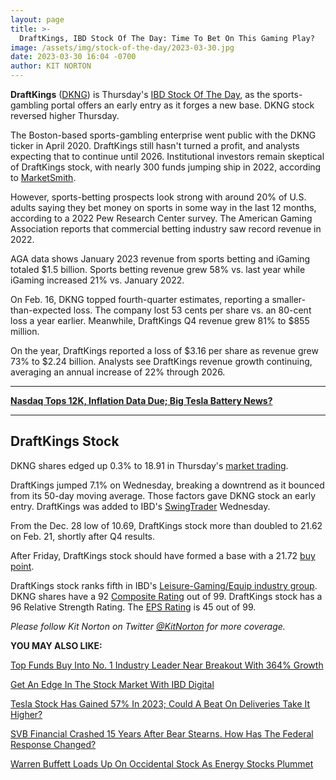 ```yaml
---
layout: page
title: >-
  DraftKings, IBD Stock Of The Day: Time To Bet On This Gaming Play?
image: /assets/img/stock-of-the-day/2023-03-30.jpg
date: 2023-03-30 16:04 -0700
author: KIT NORTON
---
```







**DraftKings** ([DKNG](https://research.investors.com/quote.aspx?symbol=DKNG)) is Thursday's [IBD Stock Of The Day](https://www.investors.com/category/research/ibd-stock-of-the-day/), as the sports-gambling portal offers an early entry as it forges a new base. DKNG stock reversed higher Thursday.




The Boston-based sports-gambling enterprise went public with the DKNG ticker in April 2020. DraftKings still hasn't turned a profit, and analysts expecting that to continue until 2026. Institutional investors remain skeptical of DraftKings stock, with nearly 300 funds jumping ship in 2022, according to [MarketSmith](https://www.investors.com/product/marketsmith/?artProdLink=MarketSmith).


However, sports-betting prospects look strong with around 20% of U.S. adults saying they bet money on sports in some way in the last 12 months, according to a 2022 Pew Research Center survey. The American Gaming Association reports that commercial betting industry saw record revenue in 2022.


AGA data shows January 2023 revenue from sports betting and iGaming totaled $1.5 billion. Sports betting revenue grew 58% vs. last year while iGaming increased 21% vs. January 2022.


On Feb. 16, DKNG topped fourth-quarter estimates, reporting a smaller-than-expected loss. The company lost 53 cents per share vs. an 80-cent loss a year earlier. Meanwhile, DraftKings Q4 revenue grew 81% to $855 million.


On the year, DraftKings reported a loss of $3.16 per share as revenue grew 73% to $2.24 billion. Analysts see DraftKings revenue growth continuing, averaging an annual increase of 22% through 2026.




---


**[Nasdaq Tops 12K, Inflation Data Due; Big Tesla Battery News?](https://www.investors.com/market-trend/stock-market-today/dow-jones-futures-nasdaq-tops-12k-ahead-of-inflation-data-hot-ev-play-earnings-tesla-ev-credits-face-irs-cuts/)**




---


DraftKings Stock
----------------


DKNG shares edged up 0.3% to 18.91 in Thursday's [market trading](https://www.investors.com/market-trend/stock-market-today/stock-market-today-market-trends-best-stocks-buy-watch/).


DraftKings jumped 7.1% on Wednesday, breaking a downtrend as it bounced from its 50-day moving average. Those factors gave DKNG stock an early entry. DraftKings was added to IBD's [SwingTrader](https://swingtrader.investors.com/#/) Wednesday.


From the Dec. 28 low of 10.69, DraftKings stock more than doubled to 21.62 on Feb. 21, shortly after Q4 results.


After Friday, DraftKings stock should have formed a base with a 21.72 [buy point](https://www.investors.com/how-to-invest/investors-corner/apple-stock-set-up-proper-buy-point-before-big-rally/).


DraftKings stock ranks fifth in IBD's [Leisure-Gaming/Equip industry group](https://research.investors.com/stock-checkup/nasdaq-draftkings-cl-a-dkng.aspx). DKNG shares have a 92 [Composite Rating](https://www.investors.com/how-to-invest/investors-corner/stocks-to-buy-and-watch-ibd-composite-rating-top-growth-stocks/) out of 99. DraftKings stock has a 96 Relative Strength Rating. The [EPS Rating](https://www.investors.com/how-to-invest/investors-corner/eps-rating-is-key-to-picking-great-stocks/) is 45 out of 99.


*Please follow Kit Norton on Twitter [@KitNorton](https://twitter.com/KitNorton) for more coverage.*


**YOU MAY ALSO LIKE:**


[Top Funds Buy Into No. 1 Industry Leader Near Breakout With 364% Growth](https://www.investors.com/research/ibd-stock-analysis/management-consulting-firm-resources-connection-nears-buy-point-on-364-earnings-growth/)


[Get An Edge In The Stock Market With IBD Digital](https://get.investors.com/ibd/?src=APA1BQ)


[Tesla Stock Has Gained 57% In 2023; Could A Beat On Deliveries Take It Higher?](https://www.investors.com/news/tesla-stock-has-gained-57-in-2023-could-a-beat-on-deliveries-take-it-higher/)


[SVB Financial Crashed 15 Years After Bear Stearns. How Has The Federal Response Changed?](https://www.investors.com/news/svb-financial-crash-15-years-after-bear-stearns-has-the-fed-upgraded-its-response/)


[Warren Buffett Loads Up On Occidental Stock As Energy Stocks Plummet](https://www.investors.com/news/warren-buffett-loads-up-on-occidental-stock-as-energy-stocks-plummet/)




